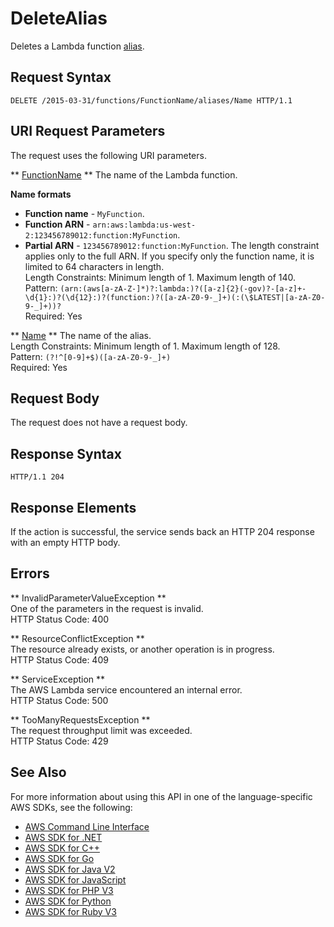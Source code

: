 # DeleteAlias<a name="API_DeleteAlias"></a>

Deletes a Lambda function [alias](https://docs.aws.amazon.com/lambda/latest/dg/versioning-aliases.html)\.

## Request Syntax<a name="API_DeleteAlias_RequestSyntax"></a>

```
DELETE /2015-03-31/functions/FunctionName/aliases/Name HTTP/1.1
```

## URI Request Parameters<a name="API_DeleteAlias_RequestParameters"></a>

The request uses the following URI parameters\.

 ** [FunctionName](#API_DeleteAlias_RequestSyntax) **   <a name="SSS-DeleteAlias-request-FunctionName"></a>
The name of the Lambda function\.  

**Name formats**
+  **Function name** \- `MyFunction`\.
+  **Function ARN** \- `arn:aws:lambda:us-west-2:123456789012:function:MyFunction`\.
+  **Partial ARN** \- `123456789012:function:MyFunction`\.
The length constraint applies only to the full ARN\. If you specify only the function name, it is limited to 64 characters in length\.  
Length Constraints: Minimum length of 1\. Maximum length of 140\.  
Pattern: `(arn:(aws[a-zA-Z-]*)?:lambda:)?([a-z]{2}(-gov)?-[a-z]+-\d{1}:)?(\d{12}:)?(function:)?([a-zA-Z0-9-_]+)(:(\$LATEST|[a-zA-Z0-9-_]+))?`   
Required: Yes

 ** [Name](#API_DeleteAlias_RequestSyntax) **   <a name="SSS-DeleteAlias-request-Name"></a>
The name of the alias\.  
Length Constraints: Minimum length of 1\. Maximum length of 128\.  
Pattern: `(?!^[0-9]+$)([a-zA-Z0-9-_]+)`   
Required: Yes

## Request Body<a name="API_DeleteAlias_RequestBody"></a>

The request does not have a request body\.

## Response Syntax<a name="API_DeleteAlias_ResponseSyntax"></a>

```
HTTP/1.1 204
```

## Response Elements<a name="API_DeleteAlias_ResponseElements"></a>

If the action is successful, the service sends back an HTTP 204 response with an empty HTTP body\.

## Errors<a name="API_DeleteAlias_Errors"></a>

 ** InvalidParameterValueException **   
One of the parameters in the request is invalid\.  
HTTP Status Code: 400

 ** ResourceConflictException **   
The resource already exists, or another operation is in progress\.  
HTTP Status Code: 409

 ** ServiceException **   
The AWS Lambda service encountered an internal error\.  
HTTP Status Code: 500

 ** TooManyRequestsException **   
The request throughput limit was exceeded\.  
HTTP Status Code: 429

## See Also<a name="API_DeleteAlias_SeeAlso"></a>

For more information about using this API in one of the language\-specific AWS SDKs, see the following:
+  [AWS Command Line Interface](https://docs.aws.amazon.com/goto/aws-cli/lambda-2015-03-31/DeleteAlias) 
+  [AWS SDK for \.NET](https://docs.aws.amazon.com/goto/DotNetSDKV3/lambda-2015-03-31/DeleteAlias) 
+  [AWS SDK for C\+\+](https://docs.aws.amazon.com/goto/SdkForCpp/lambda-2015-03-31/DeleteAlias) 
+  [AWS SDK for Go](https://docs.aws.amazon.com/goto/SdkForGoV1/lambda-2015-03-31/DeleteAlias) 
+  [AWS SDK for Java V2](https://docs.aws.amazon.com/goto/SdkForJavaV2/lambda-2015-03-31/DeleteAlias) 
+  [AWS SDK for JavaScript](https://docs.aws.amazon.com/goto/AWSJavaScriptSDK/lambda-2015-03-31/DeleteAlias) 
+  [AWS SDK for PHP V3](https://docs.aws.amazon.com/goto/SdkForPHPV3/lambda-2015-03-31/DeleteAlias) 
+  [AWS SDK for Python](https://docs.aws.amazon.com/goto/boto3/lambda-2015-03-31/DeleteAlias) 
+  [AWS SDK for Ruby V3](https://docs.aws.amazon.com/goto/SdkForRubyV3/lambda-2015-03-31/DeleteAlias) 